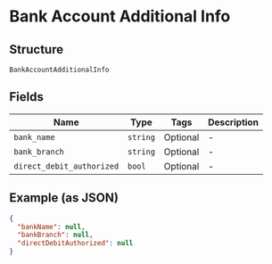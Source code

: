 
# Bank Account Additional Info

## Structure

`BankAccountAdditionalInfo`

## Fields

| Name | Type | Tags | Description |
|  --- | --- | --- | --- |
| `bank_name` | `string` | Optional | - |
| `bank_branch` | `string` | Optional | - |
| `direct_debit_authorized` | `bool` | Optional | - |

## Example (as JSON)

```json
{
  "bankName": null,
  "bankBranch": null,
  "directDebitAuthorized": null
}
```

